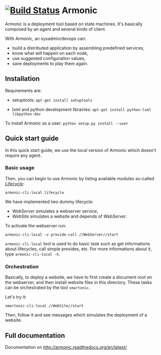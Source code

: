 [![Build Status](https://travis-ci.org/armonic/armonic.png)](https://travis-ci.org/armonic/armonic)
Armonic
=======

Armonic is a deployment tool based on state machines. It's basically
composed by an agent and several kinds of client.

With Armonic, an sysadmin/devops can:
* build a distributed application by assembling predefined services,
* know what will happen on each node,
* use suggested configuration values,
* save deployments to play them again.

Installation
------------

Requirements are:
  
* setuptools:
  `apt-get install setuptools`

* lxml and python development librairies:
  `apt-get install python-lxml libpython-dev`

To install Armonic as a user: `python setup.py install --user`


Quick start guide
-----------------

In this quick start guide, we use the *local* version of Armonic which
doesn't require any agent.

### Basic usage

Then, you can begin to use Armonic by listing available modules so-called [*Lifecycle*](http://armonic.readthedocs.org/en/latest/lifecycle.html):

  `armonic-cli-local lifecycle`

We have implemented two dummy lifecycle:

* *WebServer* simulates a webserver service,
* *WebSite* simulates a website and depends of *WebServer*.

To activate the webserver run:

  `armonic-cli-local -v provide-call //WebServer//start`

`armonic-cli-local` tool is used to do basic task such as get informations about lifecycles, call simple provides, etc. For more informations about it, type `armonic-cli-local -h`.


### Orchestration

Basically, to deploy a website, we have to first create a document root on the webserver, and then install website files in this directory. These tasks can be orchestrated by the tool `smartonic`.

Let's try it:

`smartonic-cli-local //WebSite//start` 

Then, follow it and see messages which simulates the deployment of a website.

Full documentation
------------------

Documentation on http://armonic.readthedocs.org/en/latest/
